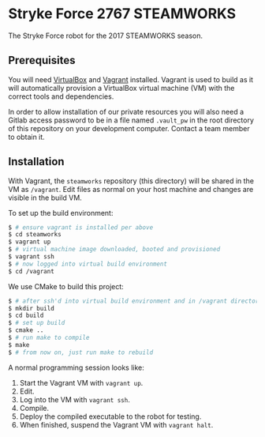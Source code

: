 # Stryke Force 2767 STEAMWORKS

The Stryke Force robot for the 2017 STEAMWORKS season.

## Prerequisites

You will need [VirtualBox](https://www.virtualbox.org) and [Vagrant](https://www.vagrantup.com) installed. Vagrant is used to build as it will automatically provision a VirtualBox virtual machine (VM) with the correct tools and dependencies.

In order to allow installation of our private resources you will also need a Gitlab access password to be in a file named `.vault_pw` in the root directory of this repository on your development computer. Contact a team member to obtain it.

## Installation

With Vagrant, the `steamworks` repository (this directory) will be shared in the VM as `/vagrant`. Edit files as normal on your host machine and changes are visible in the build VM.

To set up the build environment:

```sh
$ # ensure vagrant is installed per above
$ cd steamworks
$ vagrant up
$ # virtual machine image downloaded, booted and provisioned
$ vagrant ssh
$ # now logged into virtual build environment
$ cd /vagrant
```

We use CMake to build this project:

```sh
$ # after ssh'd into virtual build environment and in /vagrant directory
$ mkdir build
$ cd build
$ # set up build
$ cmake ..
$ # run make to compile
$ make
$ # from now on, just run make to rebuild
```

A normal programming session looks like:

1. Start the Vagrant VM with `vagrant up`.
2. Edit.
3. Log into the VM with `vagrant ssh`.
4. Compile.
5. Deploy the compiled executable to the robot for testing.
6. When finished, suspend the Vagrant VM with `vagrant halt`.
